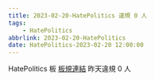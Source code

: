 ```yaml
---
title: 2023-02-20-HatePolitics 違規 0 人
tags:
    - HatePolitics
abbrlink: 2023-02-20-HatePolitics
date: HatePolitics-2023-02-20 12:00:00
---
```

HatePolitics 板 [板規連結](https://www.ptt.cc/bbs/HatePolitics/M.1617115262.A.D60.html)
昨天違規 0 人
